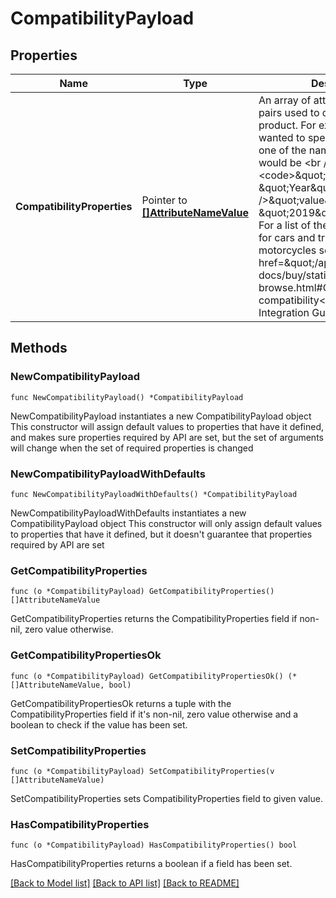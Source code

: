 # CompatibilityPayload

## Properties

Name | Type | Description | Notes
------------ | ------------- | ------------- | -------------
**CompatibilityProperties** | Pointer to [**[]AttributeNameValue**](AttributeNameValue.md) | An array of attribute name/value pairs used to define a specific product. For example: If you wanted to specify a specific car, one of the name/value pairs would be &lt;br /&gt;&lt;code&gt;\&quot;name\&quot; : \&quot;Year\&quot;, &lt;br /&gt;\&quot;value\&quot; : \&quot;2019\&quot;&lt;/code&gt;  &lt;p&gt; For a list of the attributes required for cars and trucks and motorcycles see &lt;a href&#x3D;\&quot;/api-docs/buy/static/api-browse.html#Check\&quot;&gt;Check compatibility&lt;/a&gt; in the Buy Integration Guide.&lt;/p&gt; | [optional] 

## Methods

### NewCompatibilityPayload

`func NewCompatibilityPayload() *CompatibilityPayload`

NewCompatibilityPayload instantiates a new CompatibilityPayload object
This constructor will assign default values to properties that have it defined,
and makes sure properties required by API are set, but the set of arguments
will change when the set of required properties is changed

### NewCompatibilityPayloadWithDefaults

`func NewCompatibilityPayloadWithDefaults() *CompatibilityPayload`

NewCompatibilityPayloadWithDefaults instantiates a new CompatibilityPayload object
This constructor will only assign default values to properties that have it defined,
but it doesn't guarantee that properties required by API are set

### GetCompatibilityProperties

`func (o *CompatibilityPayload) GetCompatibilityProperties() []AttributeNameValue`

GetCompatibilityProperties returns the CompatibilityProperties field if non-nil, zero value otherwise.

### GetCompatibilityPropertiesOk

`func (o *CompatibilityPayload) GetCompatibilityPropertiesOk() (*[]AttributeNameValue, bool)`

GetCompatibilityPropertiesOk returns a tuple with the CompatibilityProperties field if it's non-nil, zero value otherwise
and a boolean to check if the value has been set.

### SetCompatibilityProperties

`func (o *CompatibilityPayload) SetCompatibilityProperties(v []AttributeNameValue)`

SetCompatibilityProperties sets CompatibilityProperties field to given value.

### HasCompatibilityProperties

`func (o *CompatibilityPayload) HasCompatibilityProperties() bool`

HasCompatibilityProperties returns a boolean if a field has been set.


[[Back to Model list]](../README.md#documentation-for-models) [[Back to API list]](../README.md#documentation-for-api-endpoints) [[Back to README]](../README.md)


